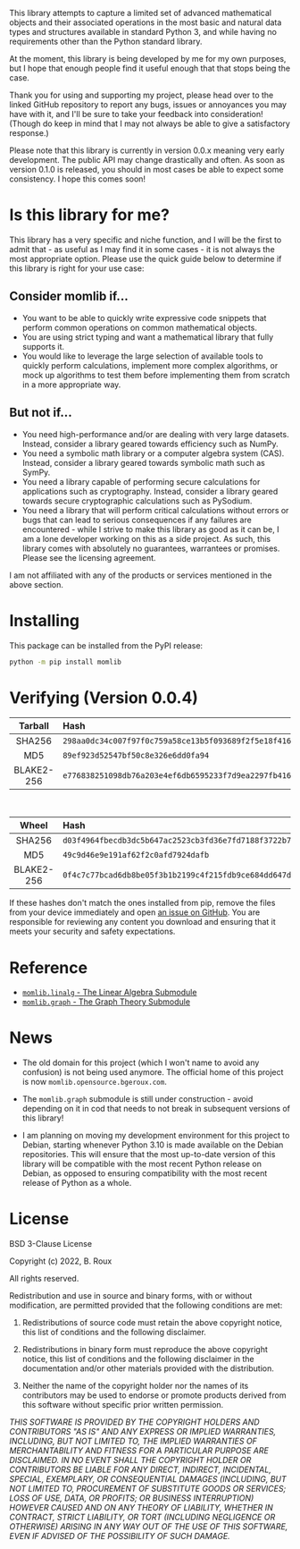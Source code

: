 This library attempts to capture a limited set of advanced mathematical objects and their associated operations in the most basic and natural data types and structures available in standard Python 3, and while having no requirements other than the Python standard library.

At the moment, this library is being developed by me for my own purposes, but I hope that enough people find it useful enough that that stops being the case.

Thank you for using and supporting my project, please head over to the linked GitHub repository to report any bugs, issues or annoyances you may have with it, and I'll be sure to take your feedback into consideration! (Though do keep in mind that I may not always be able to give a satisfactory response.)

Please note that this library is currently in version 0.0.x meaning very early development. The public API may change drastically and often. As soon as version 0.1.0 is released, you should in most cases be able to expect some consistency. I hope this comes soon!

# Is this library for me?

This library has a very specific and niche function, and I will be the first to admit that - as useful as I may find it in some cases - it is not always the most appropriate option. Please use the quick guide below to determine if this library is right for your use case:

## Consider momlib if...

- You want to be able to quickly write expressive code snippets that perform common operations on common mathematical objects.
- You are using strict typing and want a mathematical library that fully supports it.
- You would like to leverage the large selection of available tools to quickly perform calculations, implement more complex algorithms, or mock up algorithms to test them before implementing them from scratch in a more appropriate way.

## But not if...

- You need high-performance and/or are dealing with very large datasets. Instead, consider a library geared towards efficiency such as NumPy.
- You need a symbolic math library or a computer algebra system (CAS). Instead, consider a library geared towards symbolic math such as SymPy.
- You need a library capable of performing secure calculations for applications such as cryptography. Instead, consider a library geared towards secure cryptographic calculations such as PySodium.
- You need a library that will perform critical calculations without errors or bugs that can lead to serious consequences if any failures are encountered - while I strive to make this library as good as it can be, I am a lone developer working on this as a side project. As such, this library comes with absolutely no guarantees, warrantees or promises. Please see the licensing agreement.

I am not affiliated with any of the products or services mentioned in the above section.

# Installing

This package can be installed from the PyPI release:

```sh
python -m pip install momlib
```

# Verifying (Version 0.0.4)

| Tarball | Hash |
|:--:|:--|
| SHA256 | `298aa0dc34c007f97f0c759a58ce13b5f093689f2f5e18f416e09b3845d1b4e0` |
| MD5 | `89ef923d52547bf50c8e326e6dd0fa94` |
| BLAKE2-256 | `e776838251098db76a203e4ef6db6595233f7d9ea2297fb416677d9969fec32b` |

&nbsp;

| Wheel | Hash |
|:--:|:--|
| SHA256 | `d03f4964fbecdb3dc5b647ac2523cb3fd36e7fd7188f3722b73026edb2b924a0` |
| MD5 | `49c9d46e9e191af62f2c0afd7924dafb` |
| BLAKE2-256 | `0f4c7c77bcad6db8be05f3b1b2199c4f215fdb9ce684dd647da0217b2801209e` |

If these hashes don't match the ones installed from pip, remove the files from your device immediately and open [an issue on GitHub](https://github.com/B-Roux/momlib/issues). You are responsible for reviewing any content you download and ensuring that it meets your security and safety expectations.

# Reference

- [`momlib.linalg` - The Linear Algebra Submodule](./linalg)
- [`momlib.graph` - The Graph Theory Submodule](./graph)

# News

- The old domain for this project (which I won't name to avoid any confusion) is not being used anymore. The official home of this project is now `momlib.opensource.bgeroux.com`.

- The `momlib.graph` submodule is still under construction - avoid depending on it in cod that needs to not break in subsequent versions of this library!
- I am planning on moving my development environment for this project to Debian, starting whenever Python 3.10 is made available on the Debian repositories. This will ensure that the most up-to-date version of this library will be compatible with the most recent Python release on Debian, as opposed to ensuring compatibility with the most recent release of Python as a whole.

# License

BSD 3-Clause License

Copyright (c) 2022, B. Roux

All rights reserved.

Redistribution and use in source and binary forms, with or without modification, are permitted provided that the following conditions are met:

1. Redistributions of source code must retain the above copyright notice, this list of conditions and the following disclaimer.

2. Redistributions in binary form must reproduce the above copyright notice, this list of conditions and the following disclaimer in the documentation and/or other materials provided with the distribution.

3. Neither the name of the copyright holder nor the names of its contributors may be used to endorse or promote products derived from this software without specific prior written permission.

*THIS SOFTWARE IS PROVIDED BY THE COPYRIGHT HOLDERS AND CONTRIBUTORS "AS IS" AND ANY EXPRESS OR IMPLIED WARRANTIES, INCLUDING, BUT NOT LIMITED TO, THE IMPLIED WARRANTIES OF MERCHANTABILITY AND FITNESS FOR A PARTICULAR PURPOSE ARE DISCLAIMED. IN NO EVENT SHALL THE COPYRIGHT HOLDER OR CONTRIBUTORS BE LIABLE FOR ANY DIRECT, INDIRECT, INCIDENTAL, SPECIAL, EXEMPLARY, OR CONSEQUENTIAL DAMAGES (INCLUDING, BUT NOT LIMITED TO, PROCUREMENT OF SUBSTITUTE GOODS OR SERVICES; LOSS OF USE, DATA, OR PROFITS; OR BUSINESS INTERRUPTION) HOWEVER CAUSED AND ON ANY THEORY OF LIABILITY, WHETHER IN CONTRACT, STRICT LIABILITY, OR TORT (INCLUDING NEGLIGENCE OR OTHERWISE) ARISING IN ANY WAY OUT OF THE USE OF THIS SOFTWARE, EVEN IF ADVISED OF THE POSSIBILITY OF SUCH DAMAGE.*
